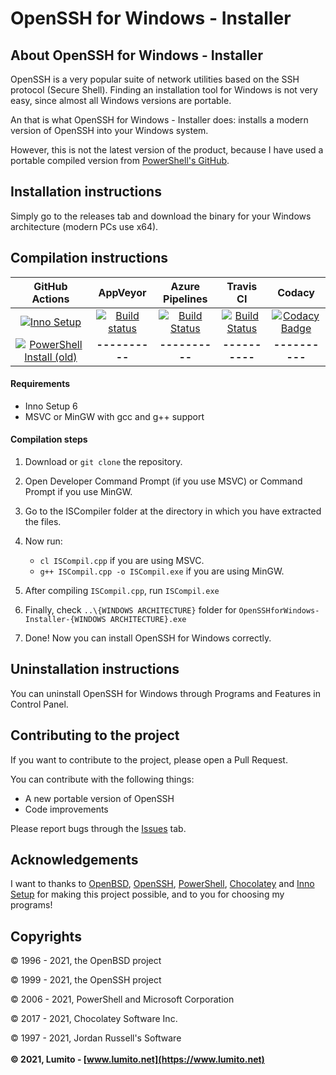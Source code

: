 # OpenSSH for Windows - Installer

## About OpenSSH for Windows - Installer

OpenSSH is a very popular suite of network utilities based on the SSH protocol (Secure Shell). Finding an installation tool for Windows is not very easy, since almost all Windows versions are portable.

An that is what OpenSSH for Windows - Installer does: installs a modern version of OpenSSH into your Windows system.

However, this is not the latest version of the product, because I have used a portable compiled version from [PowerShell's GitHub](https://github.com/PowerShell).

## Installation instructions

Simply go to the releases tab and download the binary for your Windows architecture (modern PCs use x64).

## Compilation instructions

|                        GitHub Actions                        |                           AppVeyor                           |                       Azure Pipelines                        |                          Travis CI                           |                            Codacy                            |
| :----------------------------------------------------------: | :----------------------------------------------------------: | :----------------------------------------------------------: | :----------------------------------------------------------: | :----------------------------------------------------------: |
| [![Inno Setup](https://github.com/LumitoLuma/OpenSSHforWindows-Installer/workflows/Inno%20Setup/badge.svg)](https://github.com/LumitoLuma/OpenSSHforWindows-Installer/actions?query=workflow%3A%22Inno+Setup%22) | [![Build status](https://ci.appveyor.com/api/projects/status/na7ther37swbma0i?svg=true)](https://ci.appveyor.com/project/LumitoLuma/OpenSSHforWindows-Installer) | [![Build Status](https://lumito.visualstudio.com/GitHub/_apis/build/status/LumitoLuma.OpenSSHforWindows-Installer?branchName=master)](https://lumito.visualstudio.com/GitHub/_build/latest?definitionId=4&branchName=master) | [![Build Status](https://travis-ci.com/LumitoLuma/OpenSSHforWindows-Installer.svg?branch=master)](https://travis-ci.com/LumitoLuma/OpenSSHforWindows-Installer) | [![Codacy Badge](https://app.codacy.com/project/badge/Grade/0285d9a57f52467d8f5b006386b1ffba)](https://www.codacy.com/manual/LumitoLuma/OpenSSHforWindows-Installer?utm_source=github.com&amp;utm_medium=referral&amp;utm_content=LumitoLuma/OpenSSHforWindows-Installer&amp;utm_campaign=Badge_Grade) |
| [![PowerShell Install (old)](https://github.com/LumitoLuma/OpenSSHforWindows-Installer/workflows/PowerShell%20Install%20(old)/badge.svg)](https://github.com/LumitoLuma/OpenSSHforWindows-Installer/actions?query=workflow%3A%22PowerShell+Install+%28old%29%22) |                        **----------**                        |                        **----------**                        |                        **----------**                        |                        **----------**                        |

#### Requirements
-   Inno Setup 6
-   MSVC or MinGW with gcc and g++ support

#### Compilation steps
1.  Download or `git clone` the repository.

2.  Open Developer Command Prompt (if you use MSVC) or Command Prompt if you use MinGW.

3.  Go to the ISCompiler folder at the directory in which you have extracted the files.

4.  Now run:

    -   `cl ISCompil.cpp` if you are using MSVC.
    -   `g++ ISCompil.cpp -o ISCompil.exe` if you are using MinGW.

5.  After compiling `ISCompil.cpp`, run `ISCompil.exe`

6.  Finally, check `..\{WINDOWS ARCHITECTURE}` folder for `OpenSSHforWindows-Installer-{WINDOWS ARCHITECTURE}.exe`

7.  Done! Now you can install OpenSSH for Windows correctly.

## Uninstallation instructions

You can uninstall OpenSSH for Windows through Programs and Features in Control Panel.

## Contributing to the project

If you want to contribute to the project, please open a Pull Request.

You can contribute with the following things:

-   A new portable version of OpenSSH
-   Code improvements

Please report bugs through the [Issues](https://github.com/LumitoLuma/OpenSSHforWindows-Installer/issues) tab.

## Acknowledgements

I want to thanks to [OpenBSD](https://www.openbsd.org), [OpenSSH](https://www.openssh.org), [PowerShell](https://github.com/PowerShell), [Chocolatey](https://www.chocolatey.org) and [Inno Setup](https://www.innosetup.com) for making this project possible, and to you for choosing my programs!

## Copyrights

© 1996 - 2021, the OpenBSD project

© 1999 - 2021, the OpenSSH project

© 2006 - 2021, PowerShell and Microsoft Corporation

© 2017 - 2021, Chocolatey Software Inc.

© 1997 - 2021, Jordan Russell's Software
<br><br>
**© 2021, Lumito - [www.lumito.net](https://www.lumito.net)**
